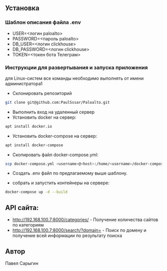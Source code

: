 ## Установка
### Шаблон описания файла .env
 - USER=<логин paloalto>
 - PASSWORD=<пароль paloalto>
 - DB_USER=<логин clickhouse>
 - DB_PASSWORD=<логин clickhouse>
 - TOKEN=<токен бота Телеграм>
### Инструкции для развертывания и запуска приложения
для Linux-систем все команды необходимо выполнять от имени администратора1
- Склонировать репозиторий
```bash
git clone git@github.com:PaulSssar/Paloalto.git
```
- Выполнить вход на удаленный сервер
- Установить docker на сервер:
```bash
apt install docker.io 
```
- Установить docker-compose на сервер:
```bash
apt install docker-compose
```

- Скопировать файл docker-compose.yml:
```bash
scp docker-compose.yml <username>@<host>:/home/<username>/docker-compose.yml
```
- Создать .env файл по предлагаемому выше шаблону.

- собрать и запустить контейнеры на сервере:
```bash
docker-compose up -d --build
```

## API сайта:
- http://192.168.100.7:8000/categories/ - Получение количества сайтов по категориям
- http://192.168.100.7:8000/search/?domain=<domain> - Поиск по домену и получение всей информации по результату поиска
## Автор
Павел Сарыгин 


